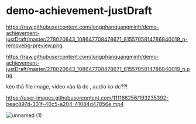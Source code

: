 # demo-achievement-justDraft

https://raw.githubusercontent.com/longphanquangminh/demo-achievement-justDraft/master/278020643_108647708478671_8155705814786840019_n-removebg-preview.png

https://raw.githubusercontent.com/longphanquangminh/demo-achievement-justDraft/master/278020643_108647708478671_8155705814786840019_n.png

kéo thả file image, video vào là dc , audio ko dc??!

https://user-images.githubusercontent.com/111166256/193235392-beac897d-331f-40c5-a204-41084d47856e.mp4

![unnamed (1)](https://user-images.githubusercontent.com/111166256/193235554-cb8a0216-090c-4809-970d-fddcfa05d0a5.png)

